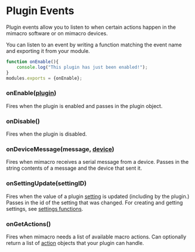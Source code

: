 # Plugin Events
Plugin events allow you to listen to when certain actions happen in the mimacro software or on mimacro devices.

You can listen to an event by writing a function matching the event name and exporting it from your module.

```javascript
function onEnable(){
    console.log("This plugin has just been enabled!");
}
modules.exports = {onEnable};
```

### onEnable([plugin](/plugins/structures?id=plugin))
Fires when the plugin is enabled and passes in the plugin object.

### onDisable()
Fires when the plugin is disabled.

### onDeviceMessage(message, [device](/plugins/structures?id=device))
Fires when mimacro receives a serial message from a device. Passes in the string contents of a message and the device that sent it.

### onSettingUpdate(settingID)
Fires when the value of a plugin [setting](/plugins/structures?id=setting) is updated (including by the plugin.) Passes in the id of the setting that was changed.
For creating and getting settings, see [settings functions](/plugins/functions?id=settings).

### onGetActions()
Fires when mimacro needs a list of available macro actions. Can optionally return a list of [action](/plugins/structures?id=action) objects that your plugin can handle.